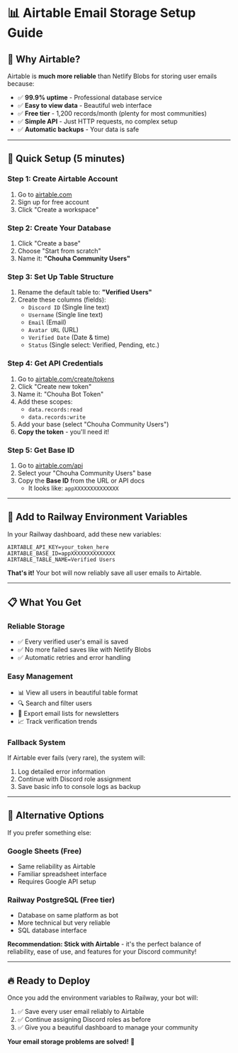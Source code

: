 # 📊 Airtable Email Storage Setup Guide

## 🎯 **Why Airtable?**

Airtable is **much more reliable** than Netlify Blobs for storing user emails because:
- ✅ **99.9% uptime** - Professional database service
- ✅ **Easy to view data** - Beautiful web interface
- ✅ **Free tier** - 1,200 records/month (plenty for most communities)
- ✅ **Simple API** - Just HTTP requests, no complex setup
- ✅ **Automatic backups** - Your data is safe

---

## 🚀 **Quick Setup (5 minutes)**

### **Step 1: Create Airtable Account**
1. Go to [airtable.com](https://airtable.com)
2. Sign up for free account
3. Click "Create a workspace"

### **Step 2: Create Your Database**
1. Click "Create a base"
2. Choose "Start from scratch"
3. Name it: **"Chouha Community Users"**

### **Step 3: Set Up Table Structure**
1. Rename the default table to: **"Verified Users"**
2. Create these columns (fields):
   - `Discord ID` (Single line text)
   - `Username` (Single line text) 
   - `Email` (Email)
   - `Avatar URL` (URL)
   - `Verified Date` (Date & time)
   - `Status` (Single select: Verified, Pending, etc.)

### **Step 4: Get API Credentials**
1. Go to [airtable.com/create/tokens](https://airtable.com/create/tokens)
2. Click "Create new token"
3. Name it: "Chouha Bot Token"
4. Add these scopes:
   - `data.records:read`
   - `data.records:write`
5. Add your base (select "Chouha Community Users")
6. **Copy the token** - you'll need it!

### **Step 5: Get Base ID**
1. Go to [airtable.com/api](https://airtable.com/api)
2. Select your "Chouha Community Users" base
3. Copy the **Base ID** from the URL or API docs
   - It looks like: `appXXXXXXXXXXXXXX`

---

## 🔧 **Add to Railway Environment Variables**

In your Railway dashboard, add these new variables:

```
AIRTABLE_API_KEY=your_token_here
AIRTABLE_BASE_ID=appXXXXXXXXXXXXXX
AIRTABLE_TABLE_NAME=Verified Users
```

**That's it!** Your bot will now reliably save all user emails to Airtable.

---

## 📋 **What You Get**

### **Reliable Storage**
- ✅ Every verified user's email is saved
- ✅ No more failed saves like with Netlify Blobs
- ✅ Automatic retries and error handling

### **Easy Management**
- 📊 View all users in beautiful table format
- 🔍 Search and filter users
- 📧 Export email lists for newsletters
- 📈 Track verification trends

### **Fallback System**
If Airtable ever fails (very rare), the system will:
1. Log detailed error information
2. Continue with Discord role assignment
3. Save basic info to console logs as backup

---

## 🎯 **Alternative Options**

If you prefer something else:

### **Google Sheets** (Free)
- Same reliability as Airtable
- Familiar spreadsheet interface
- Requires Google API setup

### **Railway PostgreSQL** (Free tier)
- Database on same platform as bot
- More technical but very reliable
- SQL database interface

**Recommendation: Stick with Airtable** - it's the perfect balance of reliability, ease of use, and features for your Discord community!

---

## 🔥 **Ready to Deploy**

Once you add the environment variables to Railway, your bot will:
1. ✅ Save every user email reliably to Airtable
2. ✅ Continue assigning Discord roles as before  
3. ✅ Give you a beautiful dashboard to manage your community

**Your email storage problems are solved!** 🎉

